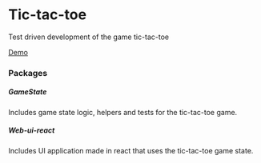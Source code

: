 # Tic-tac-toe

Test driven development of the game tic-tac-toe

[Demo](https://tictactoe.edgardocarreras.com)

### Packages

##### GameState

Includes game state logic, helpers and tests for the tic-tac-toe game.

##### Web-ui-react

Includes UI application made in react that uses the tic-tac-toe game state.
